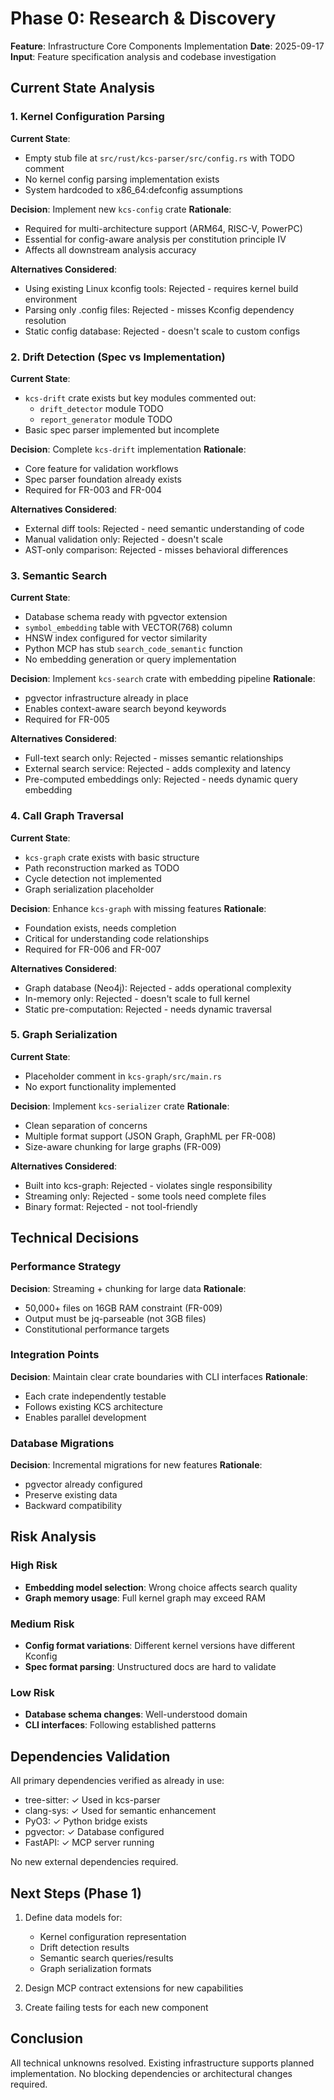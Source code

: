 # Phase 0: Research & Discovery

**Feature**: Infrastructure Core Components Implementation
**Date**: 2025-09-17
**Input**: Feature specification analysis and codebase investigation

## Current State Analysis

### 1. Kernel Configuration Parsing

**Current State**:

- Empty stub file at `src/rust/kcs-parser/src/config.rs` with TODO comment
- No kernel config parsing implementation exists
- System hardcoded to x86_64:defconfig assumptions

**Decision**: Implement new `kcs-config` crate
**Rationale**:

- Required for multi-architecture support (ARM64, RISC-V, PowerPC)
- Essential for config-aware analysis per constitution principle IV
- Affects all downstream analysis accuracy

**Alternatives Considered**:

- Using existing Linux kconfig tools: Rejected - requires kernel build environment
- Parsing only .config files: Rejected - misses Kconfig dependency resolution
- Static config database: Rejected - doesn't scale to custom configs

### 2. Drift Detection (Spec vs Implementation)

**Current State**:

- `kcs-drift` crate exists but key modules commented out:
  - `drift_detector` module TODO
  - `report_generator` module TODO
- Basic spec parser implemented but incomplete

**Decision**: Complete `kcs-drift` implementation
**Rationale**:

- Core feature for validation workflows
- Spec parser foundation already exists
- Required for FR-003 and FR-004

**Alternatives Considered**:

- External diff tools: Rejected - need semantic understanding of code
- Manual validation only: Rejected - doesn't scale
- AST-only comparison: Rejected - misses behavioral differences

### 3. Semantic Search

**Current State**:

- Database schema ready with pgvector extension
- `symbol_embedding` table with VECTOR(768) column
- HNSW index configured for vector similarity
- Python MCP has stub `search_code_semantic` function
- No embedding generation or query implementation

**Decision**: Implement `kcs-search` crate with embedding pipeline
**Rationale**:

- pgvector infrastructure already in place
- Enables context-aware search beyond keywords
- Required for FR-005

**Alternatives Considered**:

- Full-text search only: Rejected - misses semantic relationships
- External search service: Rejected - adds complexity and latency
- Pre-computed embeddings only: Rejected - needs dynamic query embedding

### 4. Call Graph Traversal

**Current State**:

- `kcs-graph` crate exists with basic structure
- Path reconstruction marked as TODO
- Cycle detection not implemented
- Graph serialization placeholder

**Decision**: Enhance `kcs-graph` with missing features
**Rationale**:

- Foundation exists, needs completion
- Critical for understanding code relationships
- Required for FR-006 and FR-007

**Alternatives Considered**:

- Graph database (Neo4j): Rejected - adds operational complexity
- In-memory only: Rejected - doesn't scale to full kernel
- Static pre-computation: Rejected - needs dynamic traversal

### 5. Graph Serialization

**Current State**:

- Placeholder comment in `kcs-graph/src/main.rs`
- No export functionality implemented

**Decision**: Implement `kcs-serializer` crate
**Rationale**:

- Clean separation of concerns
- Multiple format support (JSON Graph, GraphML per FR-008)
- Size-aware chunking for large graphs (FR-009)

**Alternatives Considered**:

- Built into kcs-graph: Rejected - violates single responsibility
- Streaming only: Rejected - some tools need complete files
- Binary format: Rejected - not tool-friendly

## Technical Decisions

### Performance Strategy

**Decision**: Streaming + chunking for large data
**Rationale**:

- 50,000+ files on 16GB RAM constraint (FR-009)
- Output must be jq-parseable (not 3GB files)
- Constitutional performance targets

### Integration Points

**Decision**: Maintain clear crate boundaries with CLI interfaces
**Rationale**:

- Each crate independently testable
- Follows existing KCS architecture
- Enables parallel development

### Database Migrations

**Decision**: Incremental migrations for new features
**Rationale**:

- pgvector already configured
- Preserve existing data
- Backward compatibility

## Risk Analysis

### High Risk

- **Embedding model selection**: Wrong choice affects search quality
- **Graph memory usage**: Full kernel graph may exceed RAM

### Medium Risk

- **Config format variations**: Different kernel versions have different Kconfig
- **Spec format parsing**: Unstructured docs are hard to validate

### Low Risk

- **Database schema changes**: Well-understood domain
- **CLI interfaces**: Following established patterns

## Dependencies Validation

All primary dependencies verified as already in use:

- tree-sitter: ✓ Used in kcs-parser
- clang-sys: ✓ Used for semantic enhancement
- PyO3: ✓ Python bridge exists
- pgvector: ✓ Database configured
- FastAPI: ✓ MCP server running

No new external dependencies required.

## Next Steps (Phase 1)

1. Define data models for:
   - Kernel configuration representation
   - Drift detection results
   - Semantic search queries/results
   - Graph serialization formats

2. Design MCP contract extensions for new capabilities

3. Create failing tests for each new component

## Conclusion

All technical unknowns resolved. Existing infrastructure supports planned implementation. No
blocking dependencies or architectural changes required.
